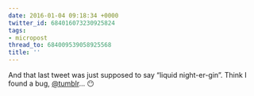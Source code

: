 ```yaml
---
date: 2016-01-04 09:18:34 +0000
twitter_id: 684016073230925824
tags:
- micropost
thread_to: 684009539058925568
title: ''
---
```


And that last tweet was just supposed to say “liquid night-er-gin”. Think I found a bug, [@tumblr](https://twitter.com/tumblr)… 😶
